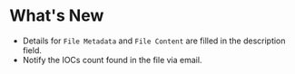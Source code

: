 # What's New

- Details for `File Metadata` and `File Content` are filled in the description field.
- Notify the IOCs count found in the file via email.